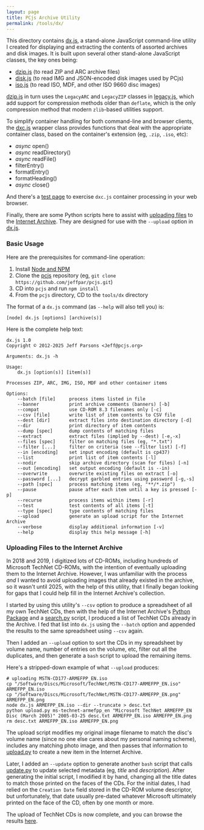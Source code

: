 ```yaml
---
layout: page
title: PCjs Archive Utility
permalink: /tools/dx/
---
```


This directory contains [dx.js](dx.js), a stand-alone JavaScript command-line utility I created for displaying and extracting the contents of assorted archives and disk images.  It is built upon several other stand-alone JavaScript classes, the key ones being:

  - [dzip.js](dzip.js) (to read ZIP and ARC archive files)
  - [disk.js](disk.js) (to read IMG and JSON-encoded disk images used by PCjs)
  - [iso.js](iso.js) (to read ISO, MDF, and other ISO 9660 disc images)

[dzip.js](dzip.js) in turn uses the `LegacyARC` and `LegacyZIP` classes in [legacy.js](legacy.js), which add support for compression methods older than `deflate`, which is the only compression method that modern `zlib`-based utilities support.

To simplify container handling for both command-line and browser clients, the [dxc.js](dxc.js) wrapper class provides functions that deal with the appropriate container class, based on the container's extension (eg, `.zip`, `.iso`, etc):

  - *async* open()
  - *async* readDirectory()
  - *async* readFile()
  - filterEntry()
  - formatEntry()
  - formatHeading()
  - *async* close()

And there's a [test page](test.html) to exercise `dxc.js` container processing in your web browser.

Finally, there are some Python scripts here to assist with [uploading files](#uploading-files-to-the-internet-archive) to the [Internet Archive](https://archive.org).  They are designed for use with the `--upload` option in [dx.js](dx.js).

### Basic Usage

Here are the prerequisites for command-line operation:

  1. Install [Node and NPM](https://nodejs.org)
  2. Clone the [pcjs](https://github.com/jeffpar/pcjs) repository (eg, `git clone https://github.com/jeffpar/pcjs.git`)
  3. CD into `pcjs` and run `npm install`
  4. From the `pcjs` directory, CD to the `tools/dx` directory

The format of a `dx.js` command (as `--help` will also tell you) is:

    [node] dx.js [options] [archive(s)]

Here is the complete help text:

    dx.js 1.0
    Copyright © 2012-2025 Jeff Parsons <Jeff@pcjs.org>

    Arguments: dx.js -h

    Usage:
        dx.js [option(s)] [item(s)]

    Processes ZIP, ARC, IMG, ISO, MDF and other container items

    Options:
        --batch [file]     process items listed in file
        --banner           print archive comments (banners) [-b]
        --compat           use CD-ROM 8.3 filenames only [-c]
        --csv [file]       write list of item contents to CSV file
        --dest [dir]       extract files into destination directory [-d]
        --dir              print directory of item contents
        --dump [spec]      dump contents of matching files
        --extract          extract files (implied by --dest) [-e,-x]
        --files [spec]     filter on matching files (eg, "*.txt")
        --filter [...]     filter on criteria (see --filter list) [-f]
        --in [encoding]    set input encoding (default is cp437)
        --list             print list of item contents [-l]
        --nodir            skip archive directory (scan for files) [-n]
        --out [encoding]   set output encoding (default is --in)
        --overwrite        overwrite existing files on extract [-o]
        --password [...]   decrypt garbled entries using password [-g,-s]
        --path [spec]      process matching items (eg, "**/*.zip")
        --pause            pause after each item until a key is pressed [-p]
        --recurse          process items within items [-r]
        --test             test contents of all items [-t]
        --type [spec]      type contents of matching files
        --upload           generate an upload script for the Internet Archive
        --verbose          display additional information [-v]
        --help             display this help message [-h]

### Uploading Files to the Internet Archive

In 2018 and 2019, I digitized lots of CD-ROMs, including hundreds of Microsoft TechNet CD-ROMs, with the intention of eventually uploading them to the Internet Archive.  However, I was unfamiliar with the process *and* I wanted to avoid uploading images that already existed in the archive, so it wasn't until 2025, with the help of this utility, that I finally began looking for gaps that I could help fill in the Internet Archive's collection.

I started by using this utility's `--csv` option to produce a spreadsheet of all my own TechNet CDs, then with the help of the Internet Archive's [Python Package](https://archive.org/developers/quick-start-pip.html) and a [search.py](https://github.com/jeffpar/pcjs/blob/master/tools/dx/search.py) script, I produced a list of TechNet CDs already in the Archive.  I fed that list into `dx.js` using the `--batch` option and appended the results to the same spreadsheet using `--csv` again.

Then I added an `--upload` option to sort the CDs in my spreadsheet by volume name, number of entries on the volume, etc, filter out all the duplicates, and then generate a `bash` script to upload the remaining items.

Here's a stripped-down example of what `--upload` produces:

    # uploading MSTN-CD177-ARMEFPP_EN.iso
    cp "/Software/Discs/Microsoft/TechNet/MSTN-CD177-ARMEFPP_EN.iso" ARMEFPP_EN.iso
    cp "/Software/Discs/Microsoft/TechNet/MSTN-CD177-ARMEFPP_EN.png" ARMEFPP_EN.png
    node dx.js ARMEFPP_EN.iso --dir --truncate > desc.txt
    python upload.py ms-technet-armefpp_en "Microsoft TechNet ARMEFPP_EN Disc (March 2005)" 2005-03-25 desc.txt ARMEFPP_EN.iso ARMEFPP_EN.png
    rm desc.txt ARMEFPP_EN.iso ARMEFPP_EN.png

The upload script modifies my original image filename to match the disc's volume name (since no one else cares about my personal naming scheme), includes any matching photo image, and then passes that information to [upload.py](https://github.com/jeffpar/pcjs/blob/master/tools/dx/upload.py) to create a new item in the Internet Archive.

Later, I added an `--update` option to generate another `bash` script that calls [update.py](https://github.com/jeffpar/pcjs/blob/master/tools/dx/update.py) to update selected metadata (eg, *title* and *description*).  After generating the initial script, I modified it by hand, changing all the title dates to match those printed on the faces of the CDs.  For the initial dates, I had relied on the `Creation Date` field stored in the CD-ROM volume descriptor, but unfortunately, that date usually pre-dated whatever Microsoft ultimately printed on the face of the CD, often by one month or more.

The upload of TechNet CDs is now complete, and you can browse the results [here](https://archive.org/details/@jeffpar).
